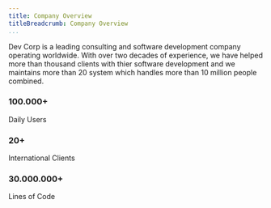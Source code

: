 ```yaml
---
title: Company Overview
titleBreadcrumb: Company Overview
...
```

Dev Corp is a leading consulting and software development company operating worldwide. With over two decades of experience, we have helped more than thousand clients with thier software development and we maintains more than 20 system which handles more than 10 million people combined.

<div class="row section-center">
    <div class="column-one-third hover">
        <i class="fas fa-user fa-10x"></i>
        <h3>100.000+</h3>
        <p>Daily Users</p>
    </div>
    <div class="column-one-third hover">
        <i class="fas fa-globe fa-10x"></i>
        <h3>20+</h3>
        <p>International Clients</p>
    </div>
    <div class="column-one-third hover">
        <i class="fas fa-code fa-10x"></i>
        <h3>30.000.000+</h3>
        <p>Lines of Code</p>
    </div>
</div>
